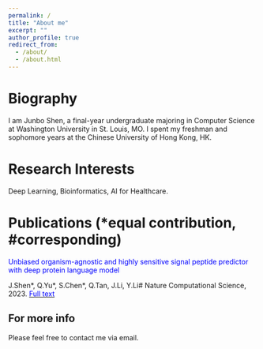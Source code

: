 ```yaml
---
permalink: /
title: "About me"
excerpt: ""
author_profile: true
redirect_from: 
  - /about/
  - /about.html
---
```

Biography
======
I am Junbo Shen, a final-year undergraduate majoring in Computer Science at Washington University in St. Louis, MO. I spent my freshman and sophomore years at the Chinese University of Hong Kong, HK.

Research Interests
======
Deep Learning, Bioinformatics, AI for Healthcare.

Publications (*equal contribution, #corresponding)
======
<span style="color:blue;">Unbiased organism-agnostic and highly sensitive signal peptide predictor with deep protein language model </span>

J.Shen*, Q.Yu*, S.Chen*, Q.Tan, J.Li, Y.Li#  Nature Computational Science, 2023. [<span style="color:blue;">Full text</span>](https://rdcu.be/dtupB)

For more info
------
Please feel free to contact me via email.

